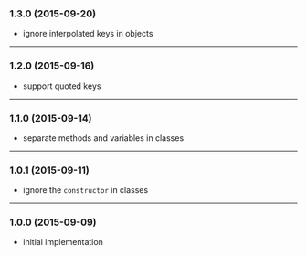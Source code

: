 ### 1.3.0 (2015-09-20)

* ignore interpolated keys in objects

---
### 1.2.0 (2015-09-16)

* support quoted keys

---
### 1.1.0 (2015-09-14)

* separate methods and variables in classes

---
### 1.0.1 (2015-09-11)

* ignore the `constructor` in classes

---
### 1.0.0 (2015-09-09)

* initial implementation
